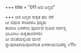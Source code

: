 +++
title = "011 ಆವ ಜನ್ಮದ"

+++
ಆವ ಜನ್ಮದ ಸುಕೃತ ಫಲ ನೆರೆ                 
ದೀ ವಧುವ ಸೇರಿದರೊ ಧನ್ಯರು  
ತಾವಲಾ ಬಳಿಕೇನು ಪೂರ್ವದ ಸುಖದ ಸರ್ವಸ್ವ  
ಭಾವಿಸಲು ಸುಕೃತಾವಳಿಗಳಿಂ  
ದೀ ವನಿತೆಯಲ್ಲಿಂದ ಮೇಣಿ  
ನ್ನಾವುದತಿಶಯವುಂಟೆನುತ ಖಳರಾಯನಿದಿರೆದ್ದ      ॥11॥